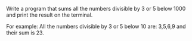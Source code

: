 Write a program that sums all the numbers divisible by 3 or 5 below 1000 and print the result on the terminal. 

For example: All the numbers divisible by 3 or 5 below 10 are: 3,5,6,9 and their sum is 23.
